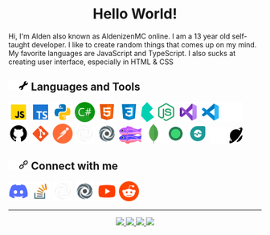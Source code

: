<h1 align=center>Hello World!</h1>
Hi, I'm Alden also known as AldenizenMC online. I am a 13 year old self-taught developer. I like to create random things that comes up on my mind. My favorite languages are JavaScript and TypeScript. I also sucks at creating user interface, especially in HTML & CSS


## <img src="./icons/wrench_darkmode.png#gh-dark-mode-only" height=20px><img src="./icons/wrench_lightmode.png#gh-light-mode-only" height=20px> Languages and Tools

<a href="https://www.javascript.com/"><img height=40px src="./icons/javascript.png" alt="Javascript"></a>
<a href="https://www.typescriptlang.org/"><img height=40px src="./icons/typescript.png" alt="Typescript"></a>
<a href="https://www.python.org/"><img height=40px src="./icons/python.png"></a>
<a href="https://csharp.net/"><img height=40px src="./icons/csharp.png"></a>
<a href="https://www.w3.org/TR/CSS/#css"><img height=40px src="./icons/html.png"></a>
<a href="https://html.spec.whatwg.org/"><img height=40px src="./icons/css.png"></a>
<a href="https://bulma.io/"><img height=40px src="./icons/bulma.png"></a>
<a href="https://nodejs.org/"><img height=40px src="./icons/nodejs.png" alt="NodeJS"></a>
<a href="https://visualstudio.com"><img height=40px src="./icons/visualstudio.png" alt="Visual Studio"></a>
<a href="https://code.visualstudio.com"><img height=40px src="./icons/vscode.png" alt="Visual Studio Code"></a>
<a href="https://github.com/#gh-dark-mode-only"><img height=40px src="./icons/github_darkmode.png" alt="GitHub"></a>
<a href="https://github.com/#gh-light-mode-only"><img height=40px src="./icons/github_lightmode.png" alt="GitHub"></a>
<a href="https://git-scm.com/"><img height=40px src="./icons/git.png"></a>
<a href="https://www.postman.com/"><img height=40px src="./icons/postman.png"></a>
<a href="https://replit.com/#gh-dark-mode-only"><img height=40px src="./icons/replit_darkmode.png"></a>
<a href="https://replit.com/#gh-light-mode-only"><img height=40px src="./icons/replit_lightmode.png"></a>
<a href="https://glitch.com/"><img height=35px src="./icons/glitch.png"></a>
<a href="https://www.mongodb.com/"><img height=40px src="./icons/mongodb.png"></a>
<a href="https://uptimerobot.com/"><img height=40px src="./icons/uptimerobot.png"></a>
<a href="https://app.freshping.io/"><img height=40px src="./icons/freshping.png"></a>
<a href="https://instatus.com/#gh-dark-mode-only"><img height=32.5px src="./icons/instatus_darkmode.png"></a>
<a href="https://instatus.com/#gh-light-mode-only"><img height=32.5px src="./icons/instatus_lightmode.png"></a>


## <img src="./icons/link_darkmode.png#gh-dark-mode-only" height=20px><img src="./icons/link_lightmode.png#gh-light-mode-only" height=20px> Connect with me

<a href="https://discord.gg/9h8QHAj2a5"><img height=40px src="./icons/discord.png"></a>
<a href="https://stackoverflow.com/users/14883530/aldenizenmc"><img height=40px src="./icons/stackoverflow.png"></a>
<a href="https://replit.com/@AldenizenMC#gh-dark-mode-only"><img height=40px src="./icons/replit_darkmode.png"></a>
<a href="https://replit.com/@AldenizenMC#gh-light-mode-only"><img height=40px src="./icons/replit_lightmode.png"></a>
<a href="https://www.youtube.com/channel/UCN5KNscEIcEATms4e1P5vzw"><img height=40px src="./icons/youtube.png"></a>
<a href="https://www.reddit.com/user/aldenizen09"><img height=40px src="./icons/reddit.png"></a>
___
<div align=center>
    <!-- Dark Mode -->
    <a href="https://github.com/anuraghazra/github-readme-stats#gh-dark-mode-only">
        <img src="http://github-readme-stats-aldenizenmc.vercel.app/api?username=aldenizenmc&hide_title=true&text_color=ffffff&bg_color=161b22&hide_border=true&show_icons=true&include_all_commits=true&text_bold=false&disable_animations=true&hide_rank=false&card_width=350&cache_seconds=7200">
    </a>
    <a href="https://github.com/anuraghazra/github-readme-stats#gh-dark-mode-only">
        <img src="http://github-readme-stats-aldenizenmc.vercel.app/api/top-langs/?username=aldenizenmc&title_color=ffffff&text_color=ffffff&bg_color=161b22&hide_border=true&langs_count=5&layout=compact&custom_title=Top%20Languages&card_width=300&cache_seconds=7200">
    </a>
    <!--------------->
    <!-- Light Mode -->
    <a href="https://github.com/anuraghazra/github-readme-stats#gh-light-mode-only">
        <img src="http://github-readme-stats-aldenizenmc.vercel.app/api?username=aldenizenmc&hide_title=true&text_color=000000&bg_color=f6f8fA&hide_border=true&show_icons=true&include_all_commits=true&text_bold=false&disable_animations=true&hide_rank=false&card_width=350&cache_seconds=7200">
    </a>
    <a href="https://github.com/anuraghazra/github-readme-stats#gh-light-mode-only">
        <img src="http://github-readme-stats-aldenizenmc.vercel.app/api/top-langs/?username=aldenizenmc&title_color=000000&text_color=000000&bg_color=f6f8fA&hide_border=true&langs_count=5&layout=compact&custom_title=Top%20Languages&card_width=300&cache_seconds=7200">
    </a>
    <!---------------->
</div>
